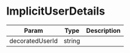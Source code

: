 # ImplicitUserDetails

| Param | Type | Description |
| ------ | ------ | ----------- |
| decoratedUserId   | string   |   |

